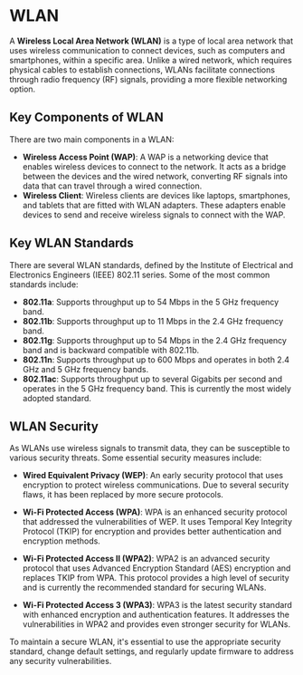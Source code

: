 # WLAN

A **Wireless Local Area Network (WLAN)** is a type of local area network that uses wireless communication to connect devices, such as computers and smartphones, within a specific area. Unlike a wired network, which requires physical cables to establish connections, WLANs facilitate connections through radio frequency (RF) signals, providing a more flexible networking option.

## Key Components of WLAN

There are two main components in a WLAN:

- **Wireless Access Point (WAP)**: A WAP is a networking device that enables wireless devices to connect to the network. It acts as a bridge between the devices and the wired network, converting RF signals into data that can travel through a wired connection.
- **Wireless Client**: Wireless clients are devices like laptops, smartphones, and tablets that are fitted with WLAN adapters. These adapters enable devices to send and receive wireless signals to connect with the WAP.

## Key WLAN Standards

There are several WLAN standards, defined by the Institute of Electrical and Electronics Engineers (IEEE) 802.11 series. Some of the most common standards include:

- **802.11a**: Supports throughput up to 54 Mbps in the 5 GHz frequency band.
- **802.11b**: Supports throughput up to 11 Mbps in the 2.4 GHz frequency band.
- **802.11g**: Supports throughput up to 54 Mbps in the 2.4 GHz frequency band and is backward compatible with 802.11b.
- **802.11n**: Supports throughput up to 600 Mbps and operates in both 2.4 GHz and 5 GHz frequency bands.
- **802.11ac**: Supports throughput up to several Gigabits per second and operates in the 5 GHz frequency band. This is currently the most widely adopted standard.

## WLAN Security

As WLANs use wireless signals to transmit data, they can be susceptible to various security threats. Some essential security measures include:

- **Wired Equivalent Privacy (WEP)**: An early security protocol that uses encryption to protect wireless communications. Due to several security flaws, it has been replaced by more secure protocols.

- **Wi-Fi Protected Access (WPA)**: WPA is an enhanced security protocol that addressed the vulnerabilities of WEP. It uses Temporal Key Integrity Protocol (TKIP) for encryption and provides better authentication and encryption methods.

- **Wi-Fi Protected Access II (WPA2)**: WPA2 is an advanced security protocol that uses Advanced Encryption Standard (AES) encryption and replaces TKIP from WPA. This protocol provides a high level of security and is currently the recommended standard for securing WLANs.

- **Wi-Fi Protected Access 3 (WPA3)**: WPA3 is the latest security standard with enhanced encryption and authentication features. It addresses the vulnerabilities in WPA2 and provides even stronger security for WLANs.

To maintain a secure WLAN, it's essential to use the appropriate security standard, change default settings, and regularly update firmware to address any security vulnerabilities.
